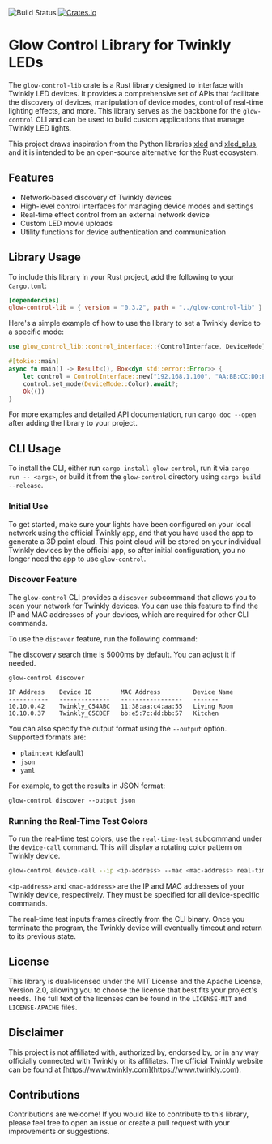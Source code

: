 ![Build Status](https://github.com/cgorski/glow-control/actions/workflows/rust.yml/badge.svg?branch=main)
[![Crates.io](https://img.shields.io/crates/v/glow-control-lib.svg)](https://crates.io/crates/glow-control-lib)

# Glow Control Library for Twinkly LEDs

The `glow-control-lib` crate is a Rust library designed to interface with Twinkly LED devices. It provides a
comprehensive set of APIs that facilitate the discovery of devices, manipulation of device modes, control of real-time
lighting effects, and more. This library serves as the backbone for the `glow-control` CLI and can be used to build
custom applications that manage Twinkly LED lights.

This project draws inspiration from the Python libraries [xled](https://github.com/scrool/xled)
and [xled_plus](https://github.com/Anders-Holst/xled_plus), and it is intended to be an open-source alternative for the
Rust ecosystem.

## Features

- Network-based discovery of Twinkly devices
- High-level control interfaces for managing device modes and settings
- Real-time effect control from an external network device
- Custom LED movie uploads
- Utility functions for device authentication and communication

## Library Usage

To include this library in your Rust project, add the following to your `Cargo.toml`:

```toml
[dependencies]
glow-control-lib = { version = "0.3.2", path = "../glow-control-lib" }
```

Here's a simple example of how to use the library to set a Twinkly device to a specific mode:

```rust
use glow_control_lib::control_interface::{ControlInterface, DeviceMode};

#[tokio::main]
async fn main() -> Result<(), Box<dyn std::error::Error>> {
    let control = ControlInterface::new("192.168.1.100", "AA:BB:CC:DD:EE:FF").await?;
    control.set_mode(DeviceMode::Color).await?;
    Ok(())
}
```

For more examples and detailed API documentation, run `cargo doc --open` after adding the library to your project.

## CLI Usage

To install the CLI, either run `cargo install glow-control`, run it via `cargo run -- <args>`, or build it from
the `glow-control` directory using `cargo build --release`.

### Initial Use

To get started, make sure your lights have been configured on your local network using the official Twinkly app, and
that you have used the app to generate a 3D point cloud. This point cloud will be stored on your individual Twinkly
devices by the official app, so after initial configuration, you no longer need the app to use `glow-control`.

### Discover Feature

The `glow-control` CLI provides a `discover` subcommand that allows you to scan your network for Twinkly devices. You
can use this feature to find the IP and MAC addresses of your devices, which are required for other CLI commands.

To use the `discover` feature, run the following command:

The discovery search time is 5000ms by default. You can adjust it if needed.

```
glow-control discover
```

```
IP Address    Device ID        MAC Address         Device Name
-----------   --------------   -----------------   -------  
10.10.0.42    Twinkly_C54ABC   11:38:aa:c4:aa:55   Living Room  
10.10.0.37    Twinkly_C5CDEF   bb:e5:7c:dd:bb:57   Kitchen    
```

You can also specify the output format using the `--output` option. Supported formats are:

- `plaintext` (default)
- `json`
- `yaml`

For example, to get the results in JSON format:

```
glow-control discover --output json
```

### Running the Real-Time Test Colors

To run the real-time test colors, use the `real-time-test` subcommand under the `device-call` command. This will display
a rotating color pattern on Twinkly device.

```bash
glow-control device-call --ip <ip-address> --mac <mac-address> real-time-test
```

`<ip-address>` and `<mac-address>` are the IP and MAC addresses of your Twinkly device, respectively. They must be
specified for all device-specific commands.

The real-time test inputs frames directly from the CLI binary. Once you terminate the program, the Twinkly device will
eventually timeout and return to its previous state.

## License

This library is dual-licensed under the MIT License and the Apache License, Version 2.0, allowing you to choose the
license that best fits your project's needs. The full text of the licenses can be found in the `LICENSE-MIT`
and `LICENSE-APACHE` files.

## Disclaimer

This project is not affiliated with, authorized by, endorsed by, or in any way officially connected with Twinkly or its
affiliates. The official Twinkly website can be found at [https://www.twinkly.com](https://www.twinkly.com).

## Contributions

Contributions are welcome! If you would like to contribute to this library, please feel free to open an issue or create
a pull request with your improvements or suggestions.



